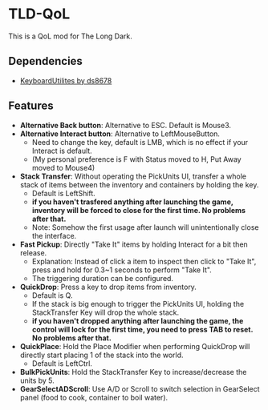 # TLD-QoL

This is a QoL mod for The Long Dark.

## Dependencies

- [KeyboardUtilites by ds8678](https://github.com/ds5678/KeyboardUtilities)

## Features

- **Alternative Back button**: Alternative to ESC. Default is Mouse3.
- **Alternative Interact button**: Alternative to LeftMouseButton.
    - Need to change the key, default is LMB, which is no effect if your Interact is default.
    - (My personal preference is F with Status moved to H, Put Away moved to Mouse4)
- **Stack Transfer**: Without operating the PickUnits UI, transfer a whole stack of items between the inventory and containers by holding the key.
    - Default is LeftShift.
    - **if you haven't trasfered anything after launching the game, inventory will be forced to close for the first time. No problems after that.**
    - Note: Somehow the first usage after launch will unintentionally close the interface.
- **Fast Pickup**: Directly "Take It" items by holding Interact for a bit then release.
    - Explanation: Instead of click a item to inspect then click to "Take It", press and hold for 0.3~1 seconds to perform "Take It".
    - The triggering duration can be configured.
- **QuickDrop**: Press a key to drop items from inventory.
    - Default is Q.
    - If the stack is big enough to trigger the PickUnits UI, holding the StackTransfer Key will drop the whole stack.
    - **if you haven't dropped anything after launching the game, the control will lock for the first time, you need to press TAB to reset. No problems after that.**
- **QuickPlace**: Hold the Place Modifier when performing QuickDrop will directly start placing 1 of the stack into the world.
    - Default is LeftCtrl.
- **BulkPickUnits**: Hold the StackTransfer Key to increase/decrease the units by 5.
- **GearSelectADScroll**: Use A/D or Scroll to switch selection in GearSelect panel (food to cook, container to boil water).